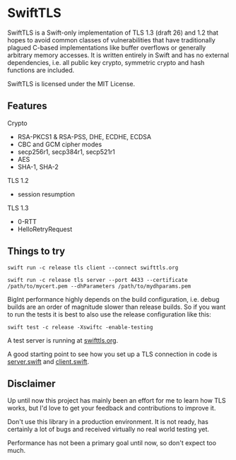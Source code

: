 # SwiftTLS

SwiftTLS is a Swift-only implementation of TLS 1.3 (draft 26) and 1.2 that hopes to avoid common classes of vulnerabilities that have traditionally plagued C-based implementations like buffer overflows or generally arbitrary memory accesses. It is written entirely in Swift and has no external dependencies, i.e. all public key crypto, symmetric crypto and hash functions are included.

SwiftTLS is licensed under the MIT License.

## Features
Crypto
- RSA-PKCS1 & RSA-PSS, DHE, ECDHE, ECDSA
- CBC and GCM cipher modes
- secp256r1, secp384r1, secp521r1
- AES
- SHA-1, SHA-2

TLS 1.2
- session resumption

TLS 1.3
- 0-RTT
- HelloRetryRequest


## Things to try

    swift run -c release tls client --connect swifttls.org

    swift run -c release tls server --port 4433 --certificate /path/to/mycert.pem --dhParameters /path/to/mydhparams.pem

BigInt performance highly depends on the build configuration, i.e. debug builds are an order of magnitude slower than release builds. So if you want to run the tests it is best to also use the release configuration like this:

    swift test -c release -Xswiftc -enable-testing

A test server is running at [swifttls.org](https://swifttls.org).

A good starting point to see how you set up a TLS connection in code is [server.swift](SwiftTLSTool/server.swift) and [client.swift](SwiftTLSTool/client.swift).

## Disclaimer
Up until now this project has mainly been an effort for me to learn how TLS works, but I'd love to get your feedback and contributions to improve it.

Don't use this library in a production environment. It is not ready, has certainly a lot of bugs and received virtually no real world testing yet.

Performance has not been a primary goal until now, so don't expect too much.

